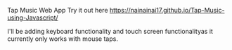 Tap Music Web App
Try it out here https://nainainai17.github.io/Tap-Music-using-Javascript/

I'll be adding keyboard functionality and touch screen functionalityas  it currently only works with mouse taps.  

		

